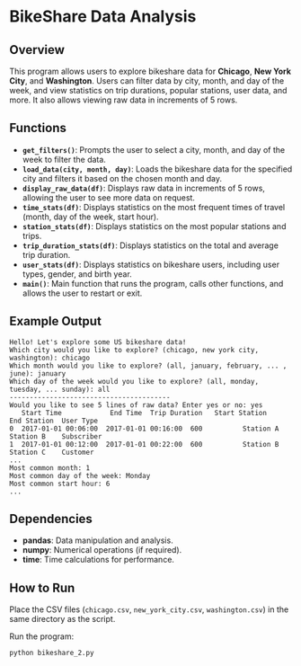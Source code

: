# BikeShare Data Analysis

## Overview
This program allows users to explore bikeshare data for **Chicago**, **New York City**, and **Washington**. Users can filter data by city, month, and day of the week, and view statistics on trip durations, popular stations, user data, and more. It also allows viewing raw data in increments of 5 rows.

## Functions

- **`get_filters()`**: Prompts the user to select a city, month, and day of the week to filter the data.
- **`load_data(city, month, day)`**: Loads the bikeshare data for the specified city and filters it based on the chosen month and day.
- **`display_raw_data(df)`**: Displays raw data in increments of 5 rows, allowing the user to see more data on request.
- **`time_stats(df)`**: Displays statistics on the most frequent times of travel (month, day of the week, start hour).
- **`station_stats(df)`**: Displays statistics on the most popular stations and trips.
- **`trip_duration_stats(df)`**: Displays statistics on the total and average trip duration.
- **`user_stats(df)`**: Displays statistics on bikeshare users, including user types, gender, and birth year.
- **`main()`**: Main function that runs the program, calls other functions, and allows the user to restart or exit.

## Example Output

```plaintext
Hello! Let's explore some US bikeshare data!
Which city would you like to explore? (chicago, new york city, washington): chicago
Which month would you like to explore? (all, january, february, ... , june): january
Which day of the week would you like to explore? (all, monday, tuesday, ... sunday): all
----------------------------------------
Would you like to see 5 lines of raw data? Enter yes or no: yes
   Start Time            End Time  Trip Duration   Start Station    End Station  User Type
0  2017-01-01 00:06:00  2017-01-01 00:16:00  600          Station A     Station B    Subscriber
1  2017-01-01 00:12:00  2017-01-01 00:22:00  600          Station B     Station C    Customer
...
Most common month: 1
Most common day of the week: Monday
Most common start hour: 6
...
```

## Dependencies
- **pandas**: Data manipulation and analysis.
- **numpy**: Numerical operations (if required).
- **time**: Time calculations for performance.

## How to Run
Place the CSV files (`chicago.csv`, `new_york_city.csv`, `washington.csv`) in the same directory as the script.

Run the program:
```bash
python bikeshare_2.py
```
```
